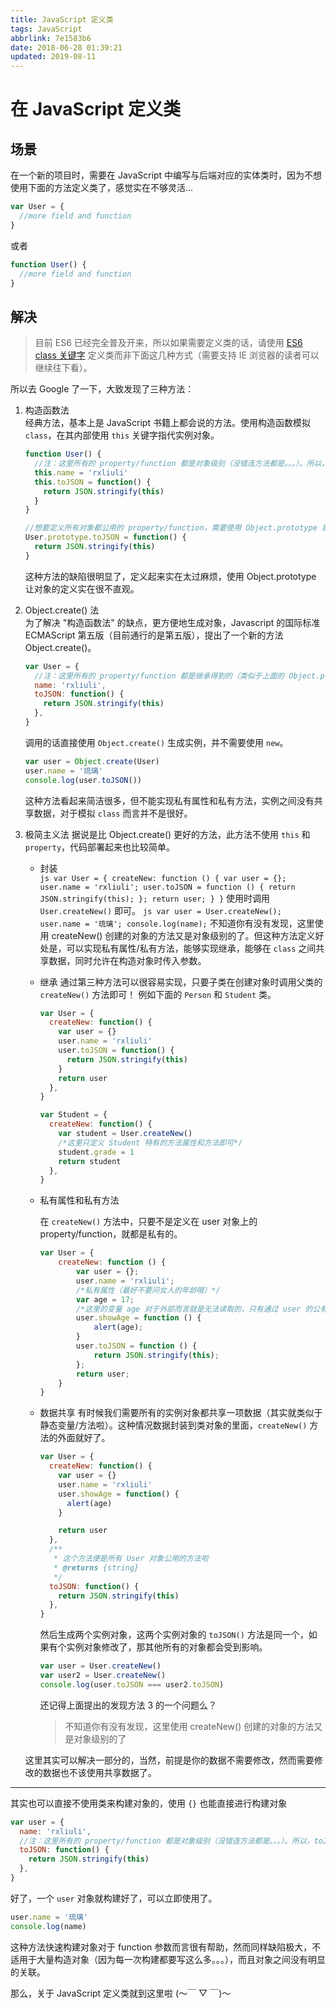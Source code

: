 ```yaml
---
title: JavaScript 定义类
tags: JavaScript
abbrlink: 7e1583b6
date: 2018-06-28 01:39:21
updated: 2019-08-11
---
```


# 在 JavaScript 定义类

## 场景

在一个新的项目时，需要在 JavaScript 中编写与后端对应的实体类时，因为不想使用下面的方法定义类了，感觉实在不够灵活...

```js
var User = {
  //more field and function
}
```

或者

```js
function User() {
  //more field and function
}
```

## 解决

> 目前 ES6 已经完全普及开来，所以如果需要定义类的话，请使用 [ES6 class 关键字](https://developer.mozilla.org/zh-CN/docs/Web/JavaScript/Reference/Classes) 定义类而非下面这几种方式（需要支持 IE 浏览器的读者可以继续往下看）。

所以去 Google 了一下，大致发现了三种方法：

1. 构造函数法  
   经典方法，基本上是 JavaScript 书籍上都会说的方法。使用构造函数模拟 `class`，在其内部使用 `this` 关键字指代实例对象。

   ```js
   function User() {
     //注：这里所有的 property/function 都是对象级别（没错连方法都是。。。）。所以，toJSON() 方法在每个实例中都有一份，比较浪费内存，可以新建两 个 User 对象 user1,user2，然后使用 user1.toJSON === user2.toJSON 验证一下，你会发现为 false...(2333)
     this.name = 'rxliuli'
     this.toJSON = function() {
       return JSON.stringify(this)
     }
   }

   //想要定义所有对象都公用的 property/function，需要使用 Object.prototype 属性（原型），例如下面定义一个公用的 toJSON() 方法
   User.prototype.toJSON = function() {
     return JSON.stringify(this)
   }
   ```

   这种方法的缺陷很明显了，定义起来实在太过麻烦，使用 Object.prototype 让对象的定义实在很不直观。

2. Object.create() 法  
   为了解决 "构造函数法" 的缺点，更方便地生成对象，Javascript 的国际标准 ECMAScript 第五版（目前通行的是第五版），提出了一个新的方法 Object.create()。

   ```js
   var User = {
     //注：这里所有的 property/function 都是继承得到的（类似于上面的 Object.prototype），所以没有改变的 property/function 只会有一份
     name: 'rxliuli',
     toJSON: function() {
       return JSON.stringify(this)
     },
   }
   ```

   调用的话直接使用 `Object.create()` 生成实例，并不需要使用 `new`。

   ```js
   var user = Object.create(User)
   user.name = '琉璃'
   console.log(user.toJSON())
   ```

   这种方法看起来简洁很多，但不能实现私有属性和私有方法，实例之间没有共享数据，对于模拟 `class` 而言并不是很好。

3. 极简主义法
   据说是比 Object.create() 更好的方法，此方法不使用 `this` 和 `property`，代码部署起来也比较简单。

   - 封装  
      `js var User = { createNew: function () { var user = {}; user.name = 'rxliuli'; user.toJSON = function () { return JSON.stringify(this); }; return user; } }`
     使用时调用 `User.createNew()` 即可。
     `js var user = User.createNew(); user.name = '琉璃'; console.log(name);`
     不知道你有没有发现，这里使用 createNew() 创建的对象的方法又是对象级别的了。但这种方法定义好处是，可以实现私有属性/私有方法，能够实现继承，能够在 `class` 之间共享数据，同时允许在构造对象时传入参数。

   - 继承
     通过第三种方法可以很容易实现，只要子类在创建对象时调用父类的 `createNew()` 方法即可！
     例如下面的 `Person` 和 `Student` 类。

     ```js
     var User = {
       createNew: function() {
         var user = {}
         user.name = 'rxliuli'
         user.toJSON = function() {
           return JSON.stringify(this)
         }
         return user
       },
     }

     var Student = {
       createNew: function() {
         var student = User.createNew()
         /*这里只定义 Student 特有的方法属性和方法即可*/
         student.grade = 1
         return student
       },
     }
     ```

   - 私有属性和私有方法

     在 `createNew()` 方法中，只要不是定义在 user 对象上的 property/function，就都是私有的。

     ```js
     var User = {
         createNew: function () {
             var user = {};
             user.name = 'rxliuli';
             /*私有属性（最好不要问女人的年龄哦）*/
             var age = 17;
             /*这里的变量 age 对于外部而言就是无法读取的，只有通过 user 的公有方*/法 showAge() 读取
             user.showAge = function () {
                 alert(age);
             }
             user.toJSON = function () {
                 return JSON.stringify(this);
             };
             return user;
         }
     }
     ```

   - 数据共享
     有时候我们需要所有的实例对象都共享一项数据（其实就类似于静态变量/方法啦）。这种情况数据封装到类对象的里面，`createNew()` 方法的外面就好了。

     ```js
     var User = {
       createNew: function() {
         var user = {}
         user.name = 'rxliuli'
         user.showAge = function() {
           alert(age)
         }

         return user
       },
       /**
        * 这个方法便是所有 User 对象公用的方法啦
        * @returns {string}
        */
       toJSON: function() {
         return JSON.stringify(this)
       },
     }
     ```

     然后生成两个实例对象，这两个实例对象的 `toJSON()` 方法是同一个，如果有个实例对象修改了，那其他所有的对象都会受到影响。

     ```js
     var user = User.createNew()
     var user2 = User.createNew()
     console.log(user.toJSON === user2.toJSON)
     ```

     还记得上面提出的发现方法 3 的一个问题么？

     > 不知道你有没有发现，这里使用 createNew() 创建的对象的方法又是对象级别的了

   这里其实可以解决一部分的，当然，前提是你的数据不需要修改，然而需要修改的数据也不该使用共享数据了。

---

其实也可以直接不使用类来构建对象的，使用 `{}` 也能直接进行构建对象

```js
var user = {
  name: 'rxliuli',
  //注：这里所有的 property/function 都是对象级别（没错连方法都是。。。）。所以，toJSON() 方法在每个实例中都有一份，比较浪费内存
  toJSON: function() {
    return JSON.stringify(this)
  },
}
```

好了，一个 `user` 对象就构建好了，可以立即使用了。

```js
user.name = '琉璃'
console.log(name)
```

这种方法快速构建对象对于 function 参数而言很有帮助，然而同样缺陷极大，不适用于大量构造对象（因为每一次构建都要写这么多。。。），而且对象之间没有明显的关联。

那么，关于 JavaScript 定义类就到这里啦 (〜￣ ▽ ￣)〜
